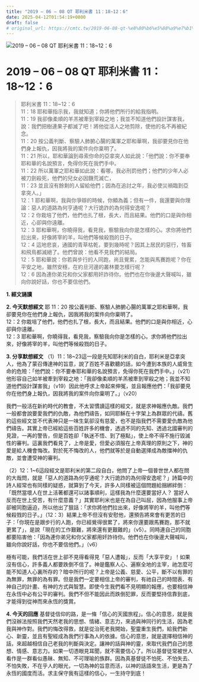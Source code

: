 ```yaml
---
title: "2019 – 06 – 08 QT 耶利米書 11：18~12：6"
date: 2025-04-12T01:54:19+0800
draft: false
# original_url: https://cmtc.tw/2019-06-08-qt-%e8%80%b6%e5%88%a9%e7%b1%b3%e6%9b%b8-11%ef%bc%9a1812%ef%bc%9a6
---
```


![2019 – 06 – 08 QT 耶利米書 11：18\~12：6](/images/qt.jpg   "2019 – 06 – 08 QT 耶利米書 11：18\~12：6")

# 2019 – 06 – 08 QT 耶利米書 11：18\~12：6

> 耶利米書 11：18\~12：6  
> 11：18 耶和華指示我，我就知道；你將他們所行的給我指明。  
> 11：19 我卻像柔順的羊羔被牽到宰殺之地；我並不知道他們設計謀害我，說：我們把樹連果子都滅了吧！將他從活人之地剪除，使他的名不再被紀念。  
> 11：20 按公義判斷、察驗人肺腑心腸的萬軍之耶和華啊，我卻要見你在他們身上報仇，因我將我的案件向你稟明了。  
> 11：21 所以，耶和華論到尋索你命的亞拿突人如此說：「他們說：你不要奉耶和華的名說預言，免得你死在我們手中。  
> 11：22 所以萬軍之耶和華如此說：看哪，我必刑罰他們；他們的少年人必被刀劍殺死，他們的兒女必因饑荒滅亡，  
> 11：23 並且沒有餘剩的人留給他們；因為在追討之年，我必使災禍臨到亞拿突人。」  
> 12：1 耶和華啊，我與你爭辯的時候，你顯為義；但有一件，我還要與你理論：惡人的道路為何亨通呢？大行詭詐的為何得安逸呢？  
> 12：2 你栽培了他們，他們也扎了根，長大，而且結果。他們的口是與你相近，心卻與你遠離。  
> 12：3 耶和華啊，你曉得我，看見我，察驗我向你是怎樣的心。求你將他們拉出來，好像將宰的羊，叫他們等候殺戮的日子。  
> 12：4 這地悲哀，通國的青草枯乾，要到幾時呢？因其上居民的惡行，牲畜和飛鳥都滅絕了。他們曾說：他看不見我們的結局。  
> 12：5 耶和華說：你若與步行的人同跑，尚且覺累，怎能與馬賽跑呢？你在平安之地，雖然安穩，在約旦河邊的叢林要怎樣行呢？  
> 12：6 因為連你弟兄和你父家都用奸詐待你。他們也在你後邊大聲喊叫，雖向你說好話，你也不要信他們。

**1. 經文誦讀**

**2.  今天默想經文**
耶 11：20 按公義判斷、察驗人肺腑心腸的萬軍之耶和華啊，我卻要見你在他們身上報仇，因我將我的案件向你稟明了。  
12：2 你栽培了他們，他們也扎了根，長大，而且結果。他們的口是與你相近，心卻與你遠離。  
12：3 耶和華啊，你曉得我，看見我，察驗我向你是怎樣的心。求你將他們拉出來，好像將宰的羊，叫他們等候殺戮的日子。

**3. 分享默想經文**
（1）11：18\~23這一段是先知耶利米的自白，耶利米是亞拿突人，他為了蒙召傳達神的旨意，說了百姓不喜歡聽的話，如今遭到本族的人威脅生命的危險：「他們說：你不要奉耶和華的名說預言，免得你死在我們手中。」（v21）他形容自己如羊被牽到宰殺之地：「我卻像柔順的羊羔被牽到宰殺之地；我並不知道他們設計謀害我」（v19）因此他呼求上帝起來伸冤，並且報應他們：「我卻要見你在他們身上報仇，因我將我的案件向你稟明了。」（v20）

我們一般活在新約時代的教會，不太習慣讀這樣的經文，就是求神報應仇敵。我們一般都會說要愛我們的仇敵，為他們禱告，如同耶穌在十字架上為群眾的代禱。舊約這些經文並不代表神只是一味生氣卻沒有慈愛，也不是指我們不需要愛仇敵為他們禱告。其實上帝已經給這些百姓許多的機會，透過不同的先知、透過北國審判的見證，一再的警告，但是百姓卻「執迷不悟、到了極點」，使上帝不得不施行毀滅性的審判。這裏我們看見了，上帝是愛，但愛必須服在上帝真理的原則之下，神的愛是給人機會悔改。對於死不悔改的人，他們就等於是自動選擇成為敵擋神的仇敵，並會遭受神的審判。

（2）12：1\~6這段經文是耶利米的第二段自白，他問了上帝一個普世世人都在問的大哉問，就是「惡人的道路為何亨通呢？大行詭詐的為何得安逸呢？」詩篇中的詩人經常也有同樣的疑惑，就算到了今天，許多人同樣被這個問題給捆綁絆倒：「既然當壞人在世上活著都還可以諸事順利，這樣我為什麼還要當好人？ 當好人反而在世上受苦，有什麼意義？」其實耶利米也是在為自己叫屈，因為他服事上帝卻被同胞逼迫，所以他出了狠話：「求你將他們拉出來，好像將宰的羊，叫他們等候殺戮的日子。」（12：3）結果上帝不但沒有安慰他，還預告將來會有更苦的日子：「你現在是跟步行的人跑，你已經覺得很累了，將來你還要跟馬賽跑，那不就更累了」，是說「現在的工作艱難，將來還有更艱難的」（v5）。同時連自己的同胞都要陷害他：「因為連你弟兄和你父家都用奸詐待你。他們也在你後邊大聲喊叫，雖向你說好話，你也不要信他們。」（v6）

極有可能，我們活在世上卻不見得看得見「惡人遭報」，反而「大享平安」！如果沒有信心，許多義人都要跌倒不信了。神是鑑察人心、遍察全地的主宰，祂怎麼可能不知道人心裏所存的？暗中所行的呢？上帝是公義、慈愛、公平，斷不以有罪的為無罪，無罪的為有罪。但是我們一定要相信上帝的審判，有祂自己的時間表、有神自己的計畫、有神的方式與智慧。即使今生我們看不見明顯的報應，也要相信神在永恆中必有公平的審判。我們不但不能因此而跌倒犯罪，反而要堅持信靠到底，才能得到從神而來永恆的獎賞。

**4. 今天的回應**
基督徒信仰的路，是一條「信心的天國旅程」。信心的意思，就是我們沒辦法按照我們天然老我的思想、情緒、意志力，來過與神同行的生活，因為老我與神作對。我們的悔改得救，就是從治死老我開始，聖靈重生我們，給我們新心、新靈，並且有聖經成為我們行事為人的依據。信心的意思，就是選擇相信神的話，來超越相信自己老我的判斷與決定。讓神的話與神的靈，來取代我們自己的思想、情感、意志力。如果一切憑眼見耳聞，就不需要信心了。所以基督徒常被世人看作是一群看似愚昧、無知、不可理喻的族群。因為真基督徒不怕死、不怕失去、不怕失敗，不在乎人的眼光，一切為神的旨意而活，以神的話語來生活，更是為了永恆的國度而活。求主保守我有這樣的信心，一生持守到底！
